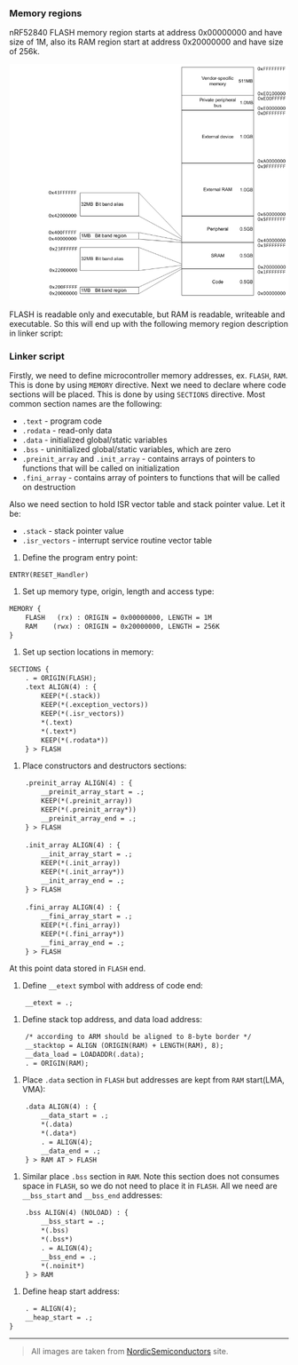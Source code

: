 ### Memory regions
nRF52840 FLASH memory region starts at address 0x00000000 and have size of 1M,
also its RAM region start at address 0x20000000 and have size of 256k.

![memory model](images/cortexM4_memory_model.png)

FLASH is readable only and executable, but RAM is readable, writeable and
executable. So this will end up with the following memory region description in
linker script:

### Linker script
Firstly, we need to define microcontroller memory addresses, ex. `FLASH`, `RAM`.
This is done by using `MEMORY` directive.
Next we need to declare where code sections will be placed. This is done
by using `SECTIONS` directive. Most common section names are the following:
* `.text` - program code
* `.rodata` - read-only data
* `.data` - initialized global/static variables
* `.bss` - uninitialized global/static variables, which are zero
* `.preinit_array` and `.init_array` - contains arrays of pointers to
functions that will be called on initialization
* `.fini_array` - contains array of pointers to functions that will be
called on destruction

Also we need section to hold ISR vector table and stack pointer value.
Let it be:
* `.stack` - stack pointer value
* `.isr_vectors` - interrupt service routine vector table

1. Define the program entry point:
```
ENTRY(RESET_Handler)
```

1. Set up memory type, origin, length and access type:
```
MEMORY {
    FLASH   (rx) : ORIGIN = 0x00000000, LENGTH = 1M
    RAM    (rwx) : ORIGIN = 0x20000000, LENGTH = 256K
}
```

1. Set up section locations in memory:
```
SECTIONS {
    . = ORIGIN(FLASH);
    .text ALIGN(4) : {
        KEEP(*(.stack))
        KEEP(*(.exception_vectors))
        KEEP(*(.isr_vectors))
        *(.text)
        *(.text*)
        KEEP(*(.rodata*))
    } > FLASH
```

1. Place constructors and destructors sections:
```
    .preinit_array ALIGN(4) : {
        __preinit_array_start = .;
        KEEP(*(.preinit_array))
        KEEP(*(.preinit_array*))
        __preinit_array_end = .;
    } > FLASH

    .init_array ALIGN(4) : {
        __init_array_start = .;
        KEEP(*(.init_array))
        KEEP(*(.init_array*))
        __init_array_end = .;
    } > FLASH

    .fini_array ALIGN(4) : {
        __fini_array_start = .;
        KEEP(*(.fini_array))
        KEEP(*(.fini_array*))
        __fini_array_end = .;
    } > FLASH
```
At this point data stored in `FLASH` end. 

1. Define `__etext` symbol with address of code end:
```
    __etext = .;
```

1. Define stack top address, and data load address:
```
    /* according to ARM should be aligned to 8-byte border */
    __stacktop = ALIGN (ORIGIN(RAM) + LENGTH(RAM), 8);
    __data_load = LOADADDR(.data);
    . = ORIGIN(RAM);
```

1. Place `.data` section in `FLASH` but addresses are kept from `RAM` start(LMA,
VMA):
```
    .data ALIGN(4) : {
        __data_start = .;
        *(.data)
        *(.data*)
        . = ALIGN(4);
        __data_end = .;
    } > RAM AT > FLASH
```

1. Similar place `.bss` section in `RAM`. Note this section does not consumes
space in `FLASH`, so we do not need to place it in `FLASH`. All we need are
`__bss_start` and `__bss_end` addresses:
```
    .bss ALIGN(4) (NOLOAD) : {
        __bss_start = .;
        *(.bss)
        *(.bss*)
        . = ALIGN(4);
        __bss_end = .;
        *(.noinit*)
    } > RAM
```

1. Define heap start address:
```
    . = ALIGN(4);
    __heap_start = .;
}
```

---

> All images are taken from [NordicSemiconductors](https://infocenter.nordicsemi.com) site.
